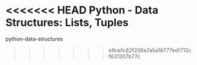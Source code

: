 <<<<<<< HEAD
Python - Data Structures: Lists, Tuples
=======
python-data-structures




>>>>>>> e9ce1c82f206a7a5a18777edf712cf631307b77c
